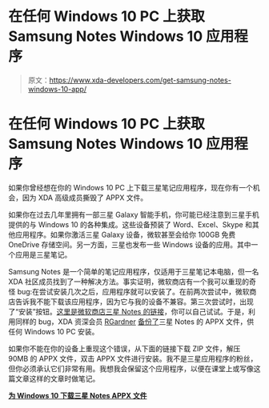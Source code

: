 # 在任何 Windows 10 PC 上获取 Samsung Notes Windows 10 应用程序

> 原文：<https://www.xda-developers.com/get-samsung-notes-windows-10-app/>

# 在任何 Windows 10 PC 上获取 Samsung Notes Windows 10 应用程序

如果你曾经想在你的 Windows 10 PC 上下载三星笔记应用程序，现在你有一个机会，因为 XDA 高级成员撕毁了 APPX 文件。

如果你在过去几年里拥有一部三星 Galaxy 智能手机，你可能已经注意到三星手机提供的与 Windows 10 的各种集成。这些设备预装了 Word、Excel、Skype 和其他应用程序。如果你激活三星 Galaxy 设备，微软甚至会给你 100GB 免费 OneDrive 存储空间。另一方面，三星也发布一些 Windows 设备的应用。其中一个应用是三星笔记。

Samsung Notes 是一个简单的笔记应用程序，仅适用于三星笔记本电脑，但一名 XDA 社区成员找到了一种解决方法。事实证明，微软商店有一个我可以重现的奇怪 bug:在尝试安装几次之后，应用程序就可以安装了。在前两次尝试中，微软商店告诉我不能下载该应用程序，因为它与我的设备不兼容。第三次尝试时，出现了“安装”按钮。[这里是微软商店三星 Notes 的链接](https://www.microsoft.com/en-us/p/samsung-notes/9nblggh43vhv)，你可以自己试试。于是，利用同样的 bug，XDA 资深会员 [RGardner](https://forum.xda-developers.com/member.php?u=3020983) [备份了](https://forum.xda-developers.com/showpost.php?p=77763164&postcount=11)三星 Notes 的 APPX 文件，供任何 Windows 10 PC 安装。

如果你不能在你的设备上重现这个错误，从下面的链接下载 ZIP 文件，解压 90MB 的 APPX 文件，双击 APPX 文件进行安装。我不是三星应用程序的粉丝，但你必须承认它们非常有用。我想我会保留这个应用程序，以便在课堂上或写像这篇文章这样的文章时做笔记。

[**为 Windows 10 下载三星 Notes APPX 文件**](https://www.androidfilehost.com/?fid=1322778262904019031)
